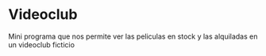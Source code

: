 # Videoclub
Mini programa que nos permite ver las peliculas en stock y las alquiladas en un videoclub ficticio 
